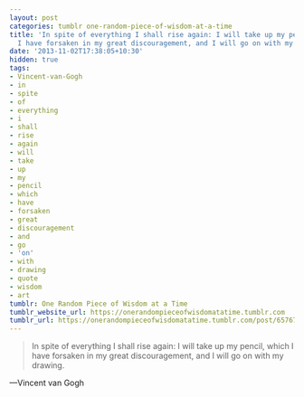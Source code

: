 ```yaml
---
layout: post
categories: tumblr one-random-piece-of-wisdom-at-a-time
title: 'In spite of everything I shall rise again: I will take up my pencil, which
  I have forsaken in my great discouragement, and I will go on with my drawing.'
date: '2013-11-02T17:38:05+10:30'
hidden: true
tags:
- Vincent-van-Gogh
- in
- spite
- of
- everything
- i
- shall
- rise
- again
- will
- take
- up
- my
- pencil
- which
- have
- forsaken
- great
- discouragement
- and
- go
- 'on'
- with
- drawing
- quote
- wisdom
- art
tumblr: One Random Piece of Wisdom at a Time
tumblr_website_url: https://onerandompieceofwisdomatatime.tumblr.com
tumblr_url: https://onerandompieceofwisdomatatime.tumblr.com/post/65767750641/in-spite-of-everything-i-shall-rise-again-i-will
---
```

> In spite of everything I shall rise again: I will take up my pencil, which I have forsaken in my great discouragement, and I will go on with my drawing.

—Vincent van Gogh
